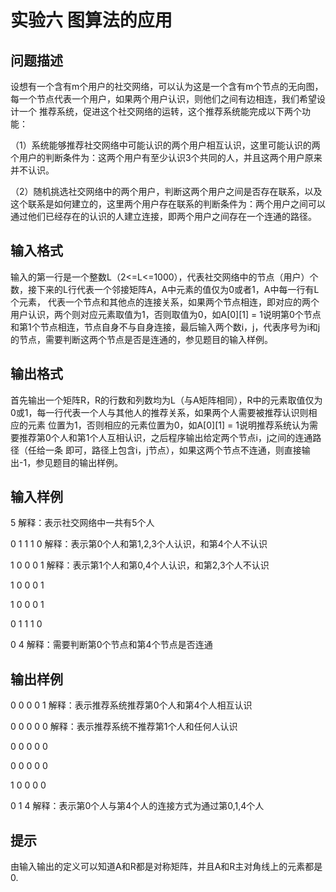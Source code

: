 # 实验六 图算法的应用

## 问题描述

设想有一个含有m个用户的社交网络，可以认为这是一个含有m个节点的无向图，每一个节点代表一个用户，如果两个用户认识，则他们之间有边相连，我们希望设计一个
推荐系统，促进这个社交网络的运转，这个推荐系统能完成以下两个功能：

（1）系统能够推荐社交网络中可能认识的两个用户相互认识，这里可能认识的两个用户的判断条件为：这两个用户有至少认识3个共同的人，并且这两个用户原来并不认识。

（2）随机挑选社交网络中的两个用户，判断这两个用户之间是否存在联系，以及这个联系是如何建立的，这里两个用户存在联系的判断条件为：两个用户之间可以通过他们已经存在的认识的人建立连接，即两个用户之间存在一个连通的路径。

## 输入格式

输入的第一行是一个整数L（2<=L<=1000），代表社交网络中的节点（用户）个数，接下来的L行代表一个邻接矩阵A，A中元素的值仅为0或者1，A中每一行有L个元素，
代表一个节点和其他点的连接关系，如果两个节点相连，即对应的两个用户认识，两个则对应元素取值为1，否则取值为0，如A[0][1] = 1说明第0个节点和第1个节点相连，节点自身不与自身连接，最后输入两个数i，j，代表序号为i和j的节点，需要判断这两个节点是否是连通的，参见题目的输入样例。

## 输出格式

首先输出一个矩阵R，R的行数和列数均为L（与A矩阵相同），R中的元素取值仅为0或1，每一行代表一个人与其他人的推荐关系，如果两个人需要被推荐认识则相应的元素
位置为1，否则相应的元素位置为0，如A[0][1] = 1说明推荐系统认为需要推荐第0个人和第1个人互相认识，之后程序输出给定两个节点i，j之间的连通路径（任给一条
即可，路径上包含i，j节点），如果这两个节点不连通，则直接输出-1，参见题目的输出样例。

## 输入样例

5         解释：表示社交网络中一共有5个人

0 1 1 1 0 解释：表示第0个人和第1,2,3个人认识，和第4个人不认识

1 0 0 0 1 解释：表示第1个人和第0,4个人认识，和第2,3个人不认识

1 0 0 0 1

1 0 0 0 1

0 1 1 1 0

0 4       解释：需要判断第0个节点和第4个节点是否连通

## 输出样例

0 0 0 0 1 解释：表示推荐系统推荐第0个人和第4个人相互认识

0 0 0 0 0 解释：表示推荐系统不推荐第1个人和任何人认识

0 0 0 0 0

0 0 0 0 0

1 0 0 0 0

0 1 4     解释：表示第0个人与第4个人的连接方式为通过第0,1,4个人

## 提示

由输入输出的定义可以知道A和R都是对称矩阵，并且A和R主对角线上的元素都是0.
